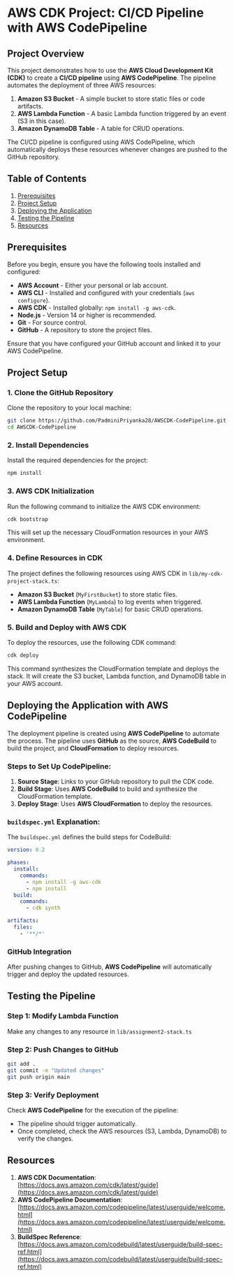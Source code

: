 # **AWS CDK Project: CI/CD Pipeline with AWS CodePipeline**

## **Project Overview**
This project demonstrates how to use the **AWS Cloud Development Kit (CDK)** to create a **CI/CD pipeline** using **AWS CodePipeline**. The pipeline automates the deployment of three AWS resources:
1. **Amazon S3 Bucket** - A simple bucket to store static files or code artifacts.
2. **AWS Lambda Function** - A basic Lambda function triggered by an event (S3 in this case).
3. **Amazon DynamoDB Table** - A table for CRUD operations.

The CI/CD pipeline is configured using AWS CodePipeline, which automatically deploys these resources whenever changes are pushed to the GitHub repository.

## **Table of Contents**
1. [Prerequisites](#prerequisites)
2. [Project Setup](#project-setup)
3. [Deploying the Application](#deploying-the-application)
4. [Testing the Pipeline](#testing-the-pipeline)
5. [Resources](#resources)

## **Prerequisites**
Before you begin, ensure you have the following tools installed and configured:
- **AWS Account** - Either your personal or lab account.
- **AWS CLI** - Installed and configured with your credentials (`aws configure`).
- **AWS CDK** - Installed globally: `npm install -g aws-cdk`.
- **Node.js** - Version 14 or higher is recommended.
- **Git** - For source control.
- **GitHub** - A repository to store the project files.

Ensure that you have configured your GitHub account and linked it to your AWS CodePipeline.

## **Project Setup**

### **1. Clone the GitHub Repository**
Clone the repository to your local machine:
```sh
git clone https://github.com/PadminiPriyanka28/AWSCDK-CodePipeline.git
cd AWSCDK-CodePipeline
```

### **2. Install Dependencies**
Install the required dependencies for the project:
```sh
npm install
```

### **3. AWS CDK Initialization**
Run the following command to initialize the AWS CDK environment:
```sh
cdk bootstrap
```

This will set up the necessary CloudFormation resources in your AWS environment.

### **4. Define Resources in CDK**
The project defines the following resources using AWS CDK in `lib/my-cdk-project-stack.ts`:
- **Amazon S3 Bucket** (`MyFirstBucket`) to store static files.
- **AWS Lambda Function** (`MyLambda`) to log events when triggered.
- **Amazon DynamoDB Table** (`MyTable`) for basic CRUD operations.

### **5. Build and Deploy with AWS CDK**
To deploy the resources, use the following CDK command:
```sh
cdk deploy
```
This command synthesizes the CloudFormation template and deploys the stack. It will create the S3 bucket, Lambda function, and DynamoDB table in your AWS account.

## **Deploying the Application with AWS CodePipeline**
The deployment pipeline is created using **AWS CodePipeline** to automate the process. The pipeline uses **GitHub** as the source, **AWS CodeBuild** to build the project, and **CloudFormation** to deploy resources.

### **Steps to Set Up CodePipeline:**
1. **Source Stage**: Links to your GitHub repository to pull the CDK code.
2. **Build Stage**: Uses **AWS CodeBuild** to build and synthesize the CloudFormation template.
3. **Deploy Stage**: Uses **AWS CloudFormation** to deploy the resources.

### **`buildspec.yml` Explanation:**
The `buildspec.yml` defines the build steps for CodeBuild:
```yaml
version: 0.2

phases:
  install:
    commands:
      - npm install -g aws-cdk
      - npm install
  build:
    commands:
      - cdk synth

artifacts:
  files:
    - '**/*'
```

### **GitHub Integration**
After pushing changes to GitHub, **AWS CodePipeline** will automatically trigger and deploy the updated resources.

## **Testing the Pipeline**
### **Step 1: Modify Lambda Function**
Make any changes to any resource in `lib/assignment2-stack.ts`

### **Step 2: Push Changes to GitHub**
```sh
git add .
git commit -m "Updated changes"
git push origin main
```

### **Step 3: Verify Deployment**
Check **AWS CodePipeline** for the execution of the pipeline:
- The pipeline should trigger automatically.
- Once completed, check the AWS resources (S3, Lambda, DynamoDB) to verify the changes.

## **Resources**
1. **AWS CDK Documentation**: [https://docs.aws.amazon.com/cdk/latest/guide](https://docs.aws.amazon.com/cdk/latest/guide)
2. **AWS CodePipeline Documentation**: [https://docs.aws.amazon.com/codepipeline/latest/userguide/welcome.html](https://docs.aws.amazon.com/codepipeline/latest/userguide/welcome.html)
3. **BuildSpec Reference**: [https://docs.aws.amazon.com/codebuild/latest/userguide/build-spec-ref.html](https://docs.aws.amazon.com/codebuild/latest/userguide/build-spec-ref.html)


